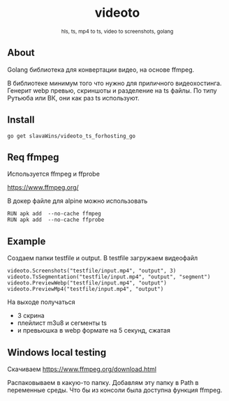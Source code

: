 <div align="center">

<h1>      videoto     </h1>
    <small>hls, ts, mp4 to ts, video to screenshots, golang</small>
</div>
 
## About 
Golang библиотека для конвертации видео, на основе ffmpeg.

В библиотеке минимум того что нужно для приличного видеохостинга. Генерит webp превью, скриншоты и разделение на ts файлы. По типу Рутьюба или ВК, они как раз ts используют.

   

## Install

    go get slavaWins/videoto_ts_forhosting_go


## Req ffmpeg

Используется ffmpeg и ffprobe 

https://www.ffmpeg.org/


В докер файле для alpine можно использовать 

    RUN apk add  --no-cache ffmpeg  
    RUN apk add  --no-cache ffprobe  


## Example
Создаем папки testfile и output.  В testfile загружаем видеофайл

    videoto.Screenshots("testfile/input.mp4", "output", 3)
    videoto.TsSegmentation("testfile/input.mp4", "output", "segment")
    videoto.PreviewWebp("testfile/input.mp4", "output")
    videoto.PreviewMp4("testfile/input.mp4", "output")

На выходе получаться 
- 3 скрина
- плейлист m3u8 и сегменты ts 
- и превьюшка в webp формате на 5 секунд, сжатая

## Windows local testing

Скачиваем 
https://www.ffmpeg.org/download.html

Распаковываем в какую-то папку. Добавлям эту папку в Path в переменные среды. Что бы из консоли была доступна функция ffmpeg.